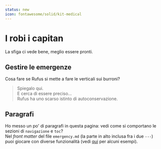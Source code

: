 ```yaml
---
status: new
icon: fontawesome/solid/kit-medical
---
```


# I robi i capitan
La sfiga ci vede bene, meglio essere pronti.

## Gestire le emergenze

Cosa fare se Rufus si mette a fare le verticali sui burroni?

> Spiegalo qui.  
> E cerca di essere preciso...  
> Rufus ha uno scarso istinto di autoconservazione.

## Paragrafi

Ho messo un po' di paragrafi in questa pagina: vedi come si comportano le sezioni di `navigazione` e `toc`?  
Nel _front matter_ del file `emergency.md` (la parte in alto inclusa fra i due `---`) puoi giocare con diverse funzionalità (vedi [qui](https://squidfunk.github.io/mkdocs-material/reference/) per alcuni esempi).